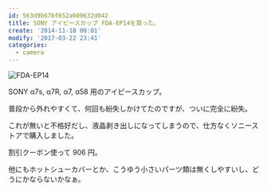 ```yaml
---
id: 563d9b67bf652a600632d042
title: SONY アイピースカップ FDA-EP14を買った。
create: '2014-11-18 00:01'
modify: '2017-03-22 23:41'
categories:
  - camera
---
```


![FDA-EP14](/images/2014/11/18/0001.png)

SONY α7s, α7R, α7, α58 用のアイピースカップ。

普段から外れやすくて、何回も紛失しかけてたのですが、ついに完全に紛失。

これが無いと不格好だし、液晶剥き出しになってしまうので、仕方なくソニーストアで購入しました。

割引クーポン使って 906 円。

他にもホットシューカバーとか、こうゆう小さいパーツ類は無くしやすいし、どうにかならないかなぁ。

<!-- more -->
